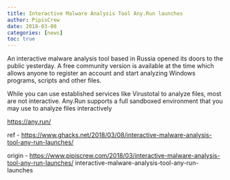 ```yaml
---
title: Interactive Malware Analysis Tool Any.Run launches
author: PipisCrew
date: 2018-03-08
categories: [news]
toc: true
---
```


An interactive malware analysis tool based in Russia opened its doors to the public yesterday. A free community version is available at the time which allows anyone to register an account and start analyzing Windows programs, scripts and other files.

While you can use established services like Virustotal to analyze files, most are not interactive. Any.Run supports a full sandboxed environment that you may use to analyze files interactively

https://any.run/

ref - https://www.ghacks.net/2018/03/08/interactive-malware-analysis-tool-any-run-launches/

origin - https://www.pipiscrew.com/2018/03/interactive-malware-analysis-tool-any-run-launches/ interactive-malware-analysis-tool-any-run-launches